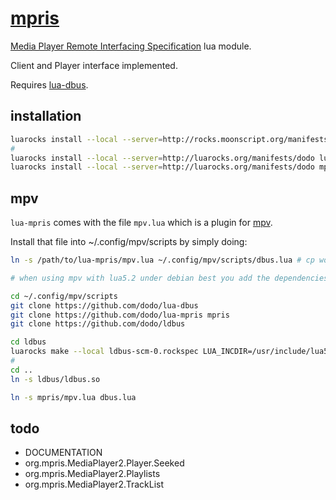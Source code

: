 # [mpris](https://github.com/dodo/lua-mpris)

[Media Player Remote Interfacing Specification](http://specifications.freedesktop.org/mpris-spec/latest/) lua module.

Client and Player interface implemented.

Requires [lua-dbus](https://github.com/dodo/lua-dbus).

## installation

```bash
luarocks install --local --server=http://rocks.moonscript.org/manifests/daurnimator ldbus DBUS_INCDIR=/usr/include/dbus-1.0/ DBUS_ARCH_INCDIR=/usr/lib/dbus-1.0/include
#                                                                                                                    or x64: DBUS_ARCH_INCDIR=/usr/lib/x86_64-linux-gnu/dbus-1.0/include
luarocks install --local --server=http://luarocks.org/manifests/dodo lua-dbus
luarocks install --local --server=http://luarocks.org/manifests/dodo mpris
```

## mpv

`lua-mpris` comes with the file `mpv.lua` which is a plugin for [mpv](http://mpv.io).

Install that file into ~/.config/mpv/scripts by simply doing:
```bash
ln -s /path/to/lua-mpris/mpv.lua ~/.config/mpv/scripts/dbus.lua # cp works as well

# when using mpv with lua5.2 under debian best you add the dependencies direclty:

cd ~/.config/mpv/scripts
git clone https://github.com/dodo/lua-dbus
git clone https://github.com/dodo/lua-mpris mpris
git clone https://github.com/dodo/ldbus

cd ldbus
luarocks make --local ldbus-scm-0.rockspec LUA_INCDIR=/usr/include/lua5.2 DBUS_INCDIR=/usr/include/dbus-1.0/ DBUS_ARCH_INCDIR=/usr/lib/dbus-1.0/include
#                                                                                                    or x64: DBUS_ARCH_INCDIR=/usr/lib/x86_64-linux-gnu/dbus-1.0/include
cd ..
ln -s ldbus/ldbus.so

ln -s mpris/mpv.lua dbus.lua

```

## todo

* DOCUMENTATION
* org.mpris.MediaPlayer2.Player.Seeked
* org.mpris.MediaPlayer2.Playlists
* org.mpris.MediaPlayer2.TrackList
